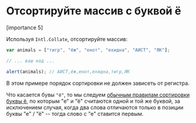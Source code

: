 # Отсортируйте массив с буквой ё

[importance 5]

Используя `Intl.Collate`, отсортируйте массив:

```js
var animals = ["тигр", "ёж", "енот", "ехидна", "АИСТ", "ЯК"];

// ... ваш код ...

alert(animals); // АИСТ,ёж,енот,ехидна,тигр,ЯК
```

В этом примере порядок сортировки не должен зависеть от регистра. 

Что касается бувы `"ё"`, то мы следуем [обычным правилам сортировки буквы ё](http://ru.wikipedia.org/wiki/%D0%81#.D0.A1.D0.BE.D1.80.D1.82.D0.B8.D1.80.D0.BE.D0.B2.D0.BA.D0.B0), по которым "е" и "ё" считаются одной и той же буквой, за исключением случая, когда два слова отличаются только в позиции буквы "е" / "ё" -- тогда слово с "е" ставится первым.